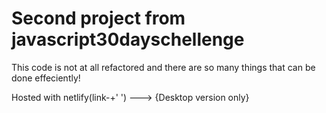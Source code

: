 # Second project from javascript30dayschellenge

This code is not at all refactored and there are so many things that can be done effeciently!

Hosted with netlify(link-+' ') ---> {Desktop version only}